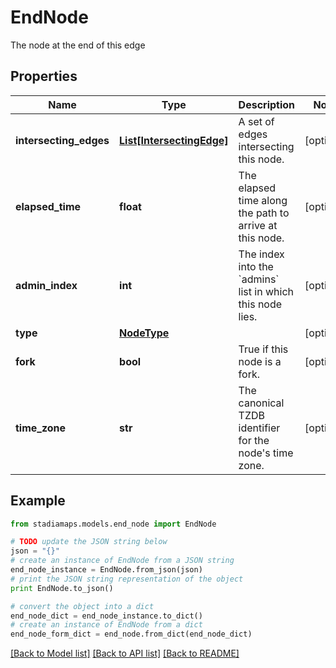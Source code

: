 # EndNode

The node at the end of this edge

## Properties
Name | Type | Description | Notes
------------ | ------------- | ------------- | -------------
**intersecting_edges** | [**List[IntersectingEdge]**](IntersectingEdge.md) | A set of edges intersecting this node. | [optional] 
**elapsed_time** | **float** | The elapsed time along the path to arrive at this node. | [optional] 
**admin_index** | **int** | The index into the &#x60;admins&#x60; list in which this node lies. | [optional] 
**type** | [**NodeType**](NodeType.md) |  | [optional] 
**fork** | **bool** | True if this node is a fork. | [optional] 
**time_zone** | **str** | The canonical TZDB identifier for the node&#39;s time zone. | [optional] 

## Example

```python
from stadiamaps.models.end_node import EndNode

# TODO update the JSON string below
json = "{}"
# create an instance of EndNode from a JSON string
end_node_instance = EndNode.from_json(json)
# print the JSON string representation of the object
print EndNode.to_json()

# convert the object into a dict
end_node_dict = end_node_instance.to_dict()
# create an instance of EndNode from a dict
end_node_form_dict = end_node.from_dict(end_node_dict)
```
[[Back to Model list]](../README.md#documentation-for-models) [[Back to API list]](../README.md#documentation-for-api-endpoints) [[Back to README]](../README.md)


